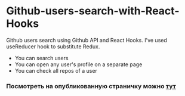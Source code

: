 # Github-users-search-with-React-Hooks
Github users search using Github API and React Hooks. I've used useReducer hook to substitute Redux.

* You can search users
* You can open any user's profile on a separate page
* You can check all repos of a user

### Посмотреть на опубликованную страничку можно [тут](https://gennady-bars.github.io/Github-users-search-with-React-Hooks-deployed-SPA/)
